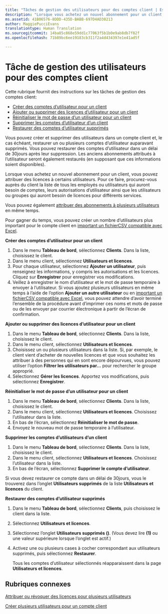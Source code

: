 ```yaml
---
title: "Tâches de gestion des utilisateurs pour des comptes client | Espace partenaires"
description: "Lorsque vous achetez un nouvel abonnement pour un client, vous pouvez attribuer des licences à certains utilisateurs."
ms.assetid: 41B06576-8DDD-435D-BABB-697D4AD30213
author: MaggiePucciEvans
translationtype: Human Translation
ms.sourcegitcommit: 14ba85c868e59dd1c77063f5b1b0e9ab8db7f82f
ms.openlocfilehash: 71b89bc6ee19183cb311f2a4d434397e1e41ad5f

---
```


# Tâche de gestion des utilisateurs pour des comptes client


Cette rubrique fournit des instructions sur les tâches de gestion des comptes client:

-   [Créer des comptes d’utilisateur pour un client](#createuseraccounts)
-   [Ajouter ou supprimer des licences d’utilisateur pour un client](#userlicensing)
-   [Réinitialiser le mot de passe d’un utilisateur pour un client](#resetpassword)
-   [Supprimer les comptes d’utilisateur d’un client](#deleteuseraccounts)
-   [Restaurer des comptes d’utilisateur supprimés](#restoreuseraccounts)

Vous pouvez créer et supprimer des utilisateurs dans un compte client et, le cas échéant, restaurer un ou plusieurs comptes d’utilisateur auparavant supprimés. Vous pouvez restaurer des comptes d’utilisateur dans un délai de 30jours après leur suppression. Les anciens abonnements attribués à l’utilisateur seront également restaurés (en supposant que ces informations soient disponibles).

Lorsque vous achetez un nouvel abonnement pour un client, vous pouvez attribuer des licences à certains utilisateurs. Pour ce faire, procurez-vous auprès du client la liste de tous les employés ou utilisateurs qui auront besoin de comptes, leurs autorisations d’utilisateur ainsi que les utilisateurs ou groupes qui auront besoin de licences pour différents services.

Vous pouvez également [attribuer des abonnements à plusieurs utilisateurs](#pc-cloud-sltn-provider-bulk-license-provisioning-for-multiple-users) en même temps.

Pour gagner du temps, vous pouvez créer un nombre d’utilisateurs plus important pour le compte client en [important un fichierCSV compatible avec Excel](#pc-cloud-sltn-provider-adding-multiple-users-to-a-customer-account).

<a href="" id="createuseraccounts"></a>
**Créer des comptes d’utilisateur pour un client**

1.  Dans le menu **Tableau de bord**, sélectionnez **Clients**. Dans la liste, choisissez le client.
2.  Dans le menu client, sélectionnez **Utilisateurs et licences**.
3.  Pour chaque utilisateur, sélectionnez **Ajouter un utilisateur**, puis renseignez les informations, y compris les autorisations et les licences. Cliquez sur **Enregistrer** pour enregistrer vos modifications.
4.  Veillez à enregistrer le nom d’utilisateur et le mot de passe temporaire à envoyer à l’utilisateur. Si vous ajoutez plusieurs utilisateurs en même temps à l’aide de l’option **Ajouter un autre utilisateur** ou en [important un fichierCSV compatible avec Excel](#pc-cloud-sltn-provider-adding-multiple-users-to-a-customer-account), vous pouvez attendre d’avoir terminé l’ensemble de la procédure avant d’imprimer ces noms et mots de passe ou de les envoyer par courrier électronique à partir de l’écran de confirmation.

<a href="" id="userlicensing"></a>
**Ajouter ou supprimer des licences d’utilisateur pour un client**

1.  Dans le menu **Tableau de bord**, sélectionnez **Clients**. Dans la liste, choisissez le client.
2.  Dans le menu client, sélectionnez **Utilisateurs et licences**.
3.  Choisissez un ou plusieurs utilisateurs dans la liste. Si, par exemple, le client vient d’acheter de nouvelles licences et que vous souhaitez les attribuer à des personnes qui en sont encore dépourvues, vous pouvez utiliser l’option **Filtrer les utilisateurs par...** pour rechercher le groupe approprié.
4.  Sélectionnez **Gérer les licences**. Apportez vos modifications, puis sélectionnez **Enregistrer**.

<a href="" id="resetpassword"></a>
**Réinitialiser le mot de passe d’un utilisateur pour un client**

1.  Dans le menu **Tableau de bord**, sélectionnez **Clients**. Dans la liste, choisissez le client.
2.  Dans le menu client, sélectionnez **Utilisateurs et licences**. Choisissez l’utilisateur dans la liste.
3.  En bas de l’écran, sélectionnez **Réinitialiser le mot de passe**.
4.  Envoyez le nouveau mot de passe temporaire à l’utilisateur.

<a href="" id="deleteuseraccounts"></a>
**Supprimer les comptes d’utilisateurs d’un client**

1.  Dans le menu **Tableau de bord**, sélectionnez **Clients**. Dans la liste, choisissez le client.
2.  Dans le menu client, sélectionnez **Utilisateurs et licences**. Choisissez l’utilisateur dans la liste.
3.  En bas de l’écran, sélectionnez **Supprimer le compte d’utilisateur**.

Si vous devez restaurer ce compte dans un délai de 30jours, vous le trouverez dans l’onglet **Utilisateurs supprimés** de la liste **Utilisateurs et licences** du client.

<a href="" id="restoreuseraccounts"></a>
**Restaurer des comptes d’utilisateur supprimés**

1.  Dans le menu **Tableau de bord**, sélectionnez **Clients**, puis choisissez le client dans la liste.
2.  Sélectionnez **Utilisateurs et licences**.
3.  Sélectionnez l’onglet **Utilisateurs supprimés ()**. (Vous devez lire **(1)** ou une valeur supérieure lorsque l’onglet est actif.)
4.  Activez une ou plusieurs cases à cocher correspondant aux utilisateurs supprimés, puis sélectionnez **Restaurer**.

    Tous les comptes d’utilisateur sélectionnés réapparaissent dans la page **Utilisateurs et licences**.

## Rubriques connexes


[Attribuer ou révoquer des licences pour plusieurs utilisateurs](bulk-license-provisioning-for-multiple-users.md)

[Créer plusieurs utilisateurs pour un compte client](adding-multiple-users-to-a-customer-account.md)

 

 






<!--HONumber=Nov16_HO4-->


